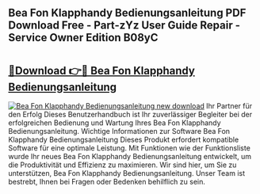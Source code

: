 ## Bea Fon Klapphandy Bedienungsanleitung PDF Download Free - Part-zYz User Guide Repair - Service Owner Edition B08yC

# <h2><a href="http://df3k00y.blite.top/?on=Bea+Fon+Klapphandy+Bedienungsanleitung">🔗Download 👉🔴 Bea Fon Klapphandy Bedienungsanleitung</a></h2>

[![Bea Fon Klapphandy Bedienungsanleitung new download](https://i.imgur.com/lujVjoI.png)](http://df3k00y.blite.top/?on=Bea+Fon+Klapphandy+Bedienungsanleitung)
Ihr Partner für den Erfolg Dieses Benutzerhandbuch ist Ihr zuverlässiger Begleiter bei der erfolgreichen Bedienung und Wartung Ihres Bea Fon Klapphandy Bedienungsanleitung. Wichtige Informationen zur Software Bea Fon Klapphandy Bedienungsanleitung Dieses Produkt erfordert kompatible Software für eine optimale Leistung. Mit Funktionen wie der Funktionsliste wurde Ihr neues Bea Fon Klapphandy Bedienungsanleitung entwickelt, um die Produktivität und Effizienz zu maximieren. Wir sind hier, um Sie zu unterstützen, Bea Fon Klapphandy Bedienungsanleitung. Unser Team ist bestrebt, Ihnen bei Fragen oder Bedenken behilflich zu sein.
